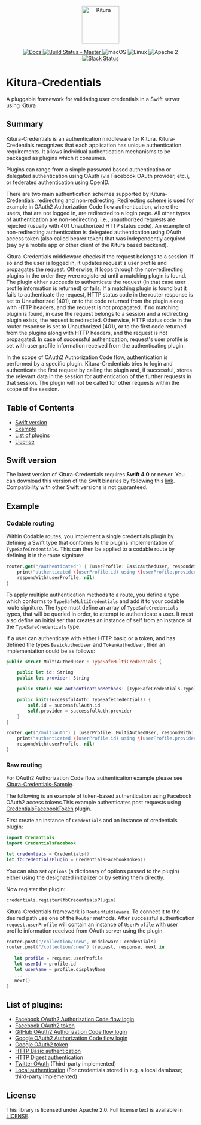 <p align="center">
    <a href="http://kitura.io/">
        <img src="https://raw.githubusercontent.com/IBM-Swift/Kitura/master/Sources/Kitura/resources/kitura-bird.svg?sanitize=true" height="100" alt="Kitura">
    </a>
</p>


<p align="center">
    <a href="http://www.kitura.io/">
    <img src="https://img.shields.io/badge/docs-kitura.io-1FBCE4.svg" alt="Docs">
    </a>
    <a href="https://travis-ci.org/IBM-Swift/Kitura-Credentials">
    <img src="https://travis-ci.org/IBM-Swift/Kitura-Credentials.svg?branch=master" alt="Build Status - Master">
    </a>
    <img src="https://img.shields.io/badge/os-macOS-green.svg?style=flat" alt="macOS">
    <img src="https://img.shields.io/badge/os-linux-green.svg?style=flat" alt="Linux">
    <img src="https://img.shields.io/badge/license-Apache2-blue.svg?style=flat" alt="Apache 2">
    <a href="http://swift-at-ibm-slack.mybluemix.net/">
    <img src="http://swift-at-ibm-slack.mybluemix.net/badge.svg" alt="Slack Status">
    </a>
</p>


# Kitura-Credentials

A pluggable framework for validating user credentials in a Swift server using Kitura

## Summary
Kitura-Credentials is an authentication middleware for Kitura. Kitura-Credentials recognizes that each application has unique authentication requirements. It allows individual authentication mechanisms to be packaged as plugins which it consumes.

Plugins can range from a simple password based authentication or delegated authentication using OAuth (via Facebook OAuth provider, etc.), or federated authentication using OpenID.

There are two main authentication schemes supported by Kitura-Credentials: redirecting and non-redirecting. Redirecting scheme is used for example in OAuth2 Authorization Code flow authentication, where the users, that are not logged in, are redirected to a login page. All other types of authentication are non-redirecting, i.e., unauthorized requests are rejected (usually with 401 Unauthorized HTTP status code). An example of non-redirecting authentication is delegated authentication using OAuth access token (also called bearer token) that was independently acquired (say by a mobile app or other client of the Kitura based backend).

Kitura-Credentials middleware checks if the request belongs to a session. If so and the user is logged in, it updates request's user profile and propagates the request. Otherwise, it loops through the non-redirecting plugins in the order they were registered until a matching plugin is found. The plugin either succeeds to authenticate the request (in that case user profile information is returned) or fails. If a matching plugin is found but it fails to authenticate the request, HTTP status code in the router response is set to Unauthorized (401), or to the code returned from the plugin along with HTTP headers, and the request is not propagated. If no matching plugin is found, in case the request belongs to a session and a redirecting plugin exists, the request is redirected. Otherwise, HTTP status code in the router response is set to Unauthorized (401), or to the first code returned from the plugins along with HTTP headers, and the request is not propagated. In case of successful authentication, request's user profile is set with user profile information received from the authenticating plugin.

In the scope of OAuth2 Authorization Code flow, authentication is performed by a specific plugin. Kitura-Credentials tries to login and authenticate the first request by calling the plugin and, if successful, stores the relevant data in the session for authentication of the further requests in that session. The plugin will not be called for other requests within the scope of the session.


## Table of Contents
* [Swift version](#swift-version)
* [Example](#example)
* [List of plugins](#list-of-plugins)
* [License](#license)

## Swift version
The latest version of Kitura-Credentials requires **Swift 4.0** or newer. You can download this version of the Swift binaries by following this [link](https://swift.org/download/). Compatibility with other Swift versions is not guaranteed.


## Example

### Codable routing

Within Codable routes, you implement a single credentials plugin by defining a Swift type that conforms to the plugins implementation of `TypeSafeCredentials`. This can then be applied to a codable route by defining it in the route signiture:

```swift
router.get("/authenticated") { (userProfile: BasicAuthedUser, respondWith: (BasicAuthedUser?, RequestError?) -> Void) in
    print("authenticated \(userProfile.id) using \(userProfile.provider)")
    respondWith(userProfile, nil)
}
```

To apply multiple authentication methods to a route, you define a type which conforms to `TypeSafeMultiCredentials` and add it to your codable route signiture.  The type must define an array of `TypeSafeCredentials` types, that will be queried in order, to attempt to authenticate a user. It must also define an initialiser that creates an instance of self from an instance of the `TypeSafeCredentials` type.

If a user can authenticate with either HTTP basic or a token, and has defined the types `BasicAuthedUser` and `TokenAuthedUser`, then an implementation could be as follows:

```swift
public struct MultiAuthedUser : TypeSafeMultiCredentials {

    public let id: String
    public let provider: String

    public static var authenticationMethods: [TypeSafeCredentials.Type] = [BasicAuthedUser.self, TokenAuthedUser.self]

    public init(successfulAuth: TypeSafeCredentials) {
        self.id = successfulAuth.id
        self.provider = successfulAuth.provider
    }
}

router.get("/multiauth") { (userProfile: MultiAuthedUser, respondWith: (MultiAuthedUser?, RequestError?) -> Void) in
    print("authenticated \(userProfile.id) using \(userProfile.provider)")
    respondWith(userProfile, nil)
}
```

### Raw routing

For OAuth2 Authorization Code flow authentication example please see [Kitura-Credentials-Sample](https://github.com/IBM-Swift/Kitura-Credentials-Sample).
<br>


The following is an example of  token-based authentication using Facebook OAuth2 access tokens.This example authenticates post requests using [CredentialsFacebookToken](https://github.com/IBM-Swift/Kitura-CredentialsFacebook) plugin.

First create an instance of `Credentials` and an instance of credentials plugin:

```swift
import Credentials
import CredentialsFacebook

let credentials = Credentials()
let fbCredentialsPlugin = CredentialsFacebookToken()
```
You can also set `options` (a dictionary of options passed to the plugin) either using the designated initializer or by setting them directly.

Now register the plugin:

```swift
credentials.register(fbCredentialsPlugin)
```

Kitura-Credentials framework is `RouterMiddleware`. To connect it to the desired path use one of the `Router` methods. After successful authentication `request.userProfile` will contain an instance of `UserProfile` with user profile information received from OAuth server using the plugin.

```swift
router.post("/collection/:new", middleware: credentials)
router.post("/collection/:new") {request, response, next in
   ...
   let profile = request.userProfile
   let userId = profile.id
   let userName = profile.displayName
   ...
   next()
}
```

## List of plugins:

* [Facebook OAuth2 Authorization Code flow login](https://github.com/IBM-Swift/Kitura-CredentialsFacebook)
* [Facebook OAuth2 token](https://github.com/IBM-Swift/Kitura-CredentialsFacebook)
* [GitHub OAuth2 Authorization Code flow login](https://github.com/IBM-Swift/Kitura-CredentialsGitHub)
* [Google OAuth2 Authorization Code flow login](https://github.com/IBM-Swift/Kitura-CredentialsGoogle)
* [Google OAuth2 token](https://github.com/IBM-Swift/Kitura-CredentialsGoogle)
* [HTTP Basic authentication](https://github.com/IBM-Swift/Kitura-CredentialsHTTP)
* [HTTP Digest authentication](https://github.com/IBM-Swift/Kitura-CredentialsHTTP)
* [Twitter OAuth](https://github.com/jacobvanorder/Kitura-CredentialsTwitter) (Third-party implemented)
* [Local authentication](https://github.com/NocturnalSolutions/Kitura-CredentialsLocal) (For credentials stored in e.g. a local database; third-party implemented)

## License
This library is licensed under Apache 2.0. Full license text is available in [LICENSE](https://github.com/IBM-Swift/Kitura-Credentials/blob/master/LICENSE.txt).
